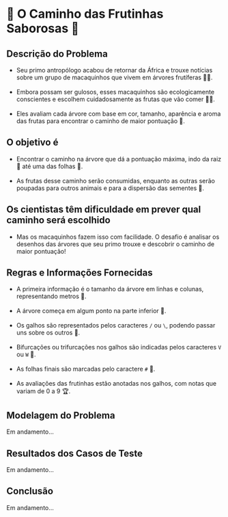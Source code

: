 # 🌳 O Caminho das Frutinhas Saborosas 🍎

## Descrição do Problema
- Seu primo antropólogo acabou de retornar da África e trouxe notícias sobre um grupo de macaquinhos que vivem em árvores frutíferas 🌴🍏.<br><br>
- Embora possam ser gulosos, esses macaquinhos são ecologicamente conscientes e escolhem cuidadosamente as frutas que vão comer 🍌🥭.<br><br>
- Eles avaliam cada árvore com base em cor, tamanho, aparência e aroma das frutas para encontrar o caminho de maior pontuação 🍇.<br>

## O objetivo é 
- Encontrar o caminho na árvore que dá a pontuação máxima, indo da raiz 🌱 até uma das folhas 🍃.<br><br>
- As frutas desse caminho serão consumidas, enquanto as outras serão poupadas para outros animais e para a dispersão das sementes 🌱.<br>

## Os cientistas têm dificuldade em prever qual caminho será escolhido
- Mas os macaquinhos fazem isso com facilidade. O desafio é analisar os desenhos das árvores que seu primo trouxe e descobrir o caminho de maior pontuação!

## Regras e Informações Fornecidas
- A primeira informação é o tamanho da árvore em linhas e colunas, representando metros 📏.<br><br>
- A árvore começa em algum ponto na parte inferior 🔽.<br><br>
- Os galhos são representados pelos caracteres `/` ou `\`, podendo passar uns sobre os outros 🌿.<br><br>
- Bifurcações ou trifurcações nos galhos são indicadas pelos caracteres `V` ou `W` 🔀.<br><br>
- As folhas finais são marcadas pelo caractere `#` 🍃.<br><br>
- As avaliações das frutinhas estão anotadas nos galhos, com notas que variam de 0 a 9 🏆.<br>

## Modelagem do Problema
Em andamento...

## Resultados dos Casos de Teste
Em andamento...

## Conclusão
Em andamento...
